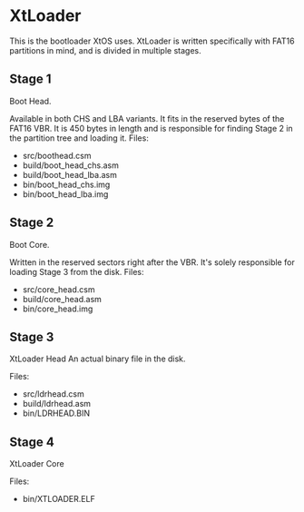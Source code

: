 # XtLoader
This is the bootloader XtOS uses. 
XtLoader is written specifically with FAT16 partitions in mind, and
is divided in multiple stages.

## Stage 1
Boot Head.

Available in both CHS and LBA variants. It fits in the reserved bytes
of the FAT16 VBR. It is 450 bytes in length and is responsible for
finding Stage 2 in the partition tree and loading it.
Files:
- src/boothead.csm
- build/boot_head_chs.asm
- build/boot_head_lba.asm
- bin/boot_head_chs.img
- bin/boot_head_lba.img
 
## Stage 2
Boot Core.

Written in the reserved sectors right after the VBR. It's solely responsible for
loading Stage 3 from the disk.
Files:
- src/core_head.csm
- build/core_head.asm
- bin/core_head.img
 
## Stage 3
XtLoader Head
An actual binary file in the disk.

Files:
- src/ldrhead.csm
- build/ldrhead.asm
- bin/LDRHEAD.BIN

## Stage 4
XtLoader Core

Files:
- bin/XTLOADER.ELF